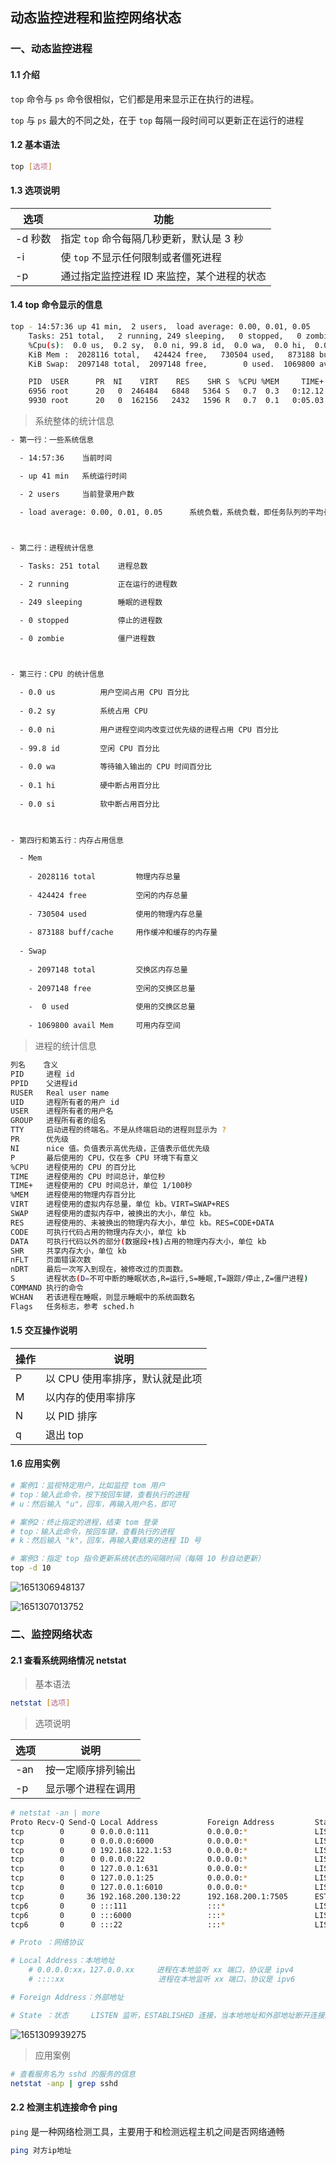 ## 动态监控进程和监控网络状态

### 一、动态监控进程

#### 1.1 介绍

`top` 命令与 `ps` 命令很相似，它们都是用来显示正在执行的进程。

`top` 与 `ps` 最大的不同之处，在于 `top` 每隔一段时间可以更新正在运行的进程



#### 1.2 基本语法

```bash
top [选项]
```



#### 1.3 选项说明

| 选项    | 功能                                       |
| ------- | ------------------------------------------ |
| -d 秒数 | 指定 `top` 命令每隔几秒更新，默认是 3 秒   |
| -i      | 使 `top` 不显示任何限制或者僵死进程        |
| -p      | 通过指定监控进程 ID 来监控，某个进程的状态 |



#### 1.4 top 命令显示的信息

```bash
top - 14:57:36 up 41 min,  2 users,  load average: 0.00, 0.01, 0.05
	Tasks: 251 total,   2 running, 249 sleeping,   0 stopped,   0 zombie
	%Cpu(s):  0.0 us,  0.2 sy,  0.0 ni, 99.8 id,  0.0 wa,  0.0 hi,  0.0 si,  0.0 st
	KiB Mem :  2028116 total,   424424 free,   730504 used,   873188 buff/cache
	KiB Swap:  2097148 total,  2097148 free,        0 used.  1069800 avail Mem 

	PID  USER      PR  NI    VIRT    RES    SHR S  %CPU %MEM     TIME+ COMMAND
	6956 root      20   0  246484   6848   5364 S   0.7  0.3   0:12.12 vmtoolsd
	9930 root      20   0  162156   2432   1596 R   0.7  0.1   0:05.03 top 
```



> 系统整体的统计信息

```bash
- 第一行：一些系统信息

  - 14:57:36	当前时间

  - up 41 min	系统运行时间

  - 2 users		当前登录用户数

  - load average: 0.00, 0.01, 0.05		系统负载，系统负载，即任务队列的平均长度。三个数值分别为 1分钟、5分钟、15分钟前到现在的平均值。如果这三个值的平均值在 0.7 以上，说明当前系统负载较大

    

- 第二行：进程统计信息

  - Tasks: 251 total	进程总数

  - 2 running			正在运行的进程数

  - 249 sleeping		睡眠的进程数

  - 0 stopped			停止的进程数

  - 0 zombie			僵尸进程数

    

- 第三行：CPU 的统计信息

  - 0.0 us			用户空间占用 CPU 百分比
  
  - 0.2 sy			系统占用 CPU
  
  - 0.0 ni			用户进程空间内改变过优先级的进程占用 CPU 百分比
  
  - 99.8 id			空闲 CPU 百分比
  
  - 0.0 wa			等待输入输出的 CPU 时间百分比
  
  - 0.1 hi			硬中断占用百分比
  
  - 0.0 si			软中断占用百分比

  

- 第四行和第五行：内存占用信息

  - Mem
  
    - 2028116 total			物理内存总量
    
    - 424424 free			空闲的内存总量
    
    - 730504 used			使用的物理内存总量
    
    - 873188 buff/cache		用作缓冲和缓存的内存量
    
  - Swap
  
    - 2097148 total			交换区内存总量
    
    - 2097148 free			空闲的交换区总量
    
    -  0 used				使用的交换区总量
    
    - 1069800 avail Mem		可用内存空间
```



> 进程的统计信息

```bash
列名    含义
PID     进程 id
PPID    父进程id
RUSER   Real user name
UID     进程所有者的用户 id
USER    进程所有者的用户名
GROUP   进程所有者的组名
TTY     启动进程的终端名。不是从终端启动的进程则显示为 ?
PR      优先级
NI      nice 值。负值表示高优先级，正值表示低优先级
P       最后使用的 CPU，仅在多 CPU 环境下有意义
%CPU    进程使用的 CPU 的百分比
TIME    进程使用的 CPU 时间总计，单位秒
TIME+   进程使用的 CPU 时间总计，单位 1/100秒
%MEM    进程使用的物理内存百分比
VIRT    进程使用的虚拟内存总量，单位 kb。VIRT=SWAP+RES
SWAP    进程使用的虚拟内存中，被换出的大小，单位 kb。
RES     进程使用的、未被换出的物理内存大小，单位 kb。RES=CODE+DATA
CODE    可执行代码占用的物理内存大小，单位 kb
DATA    可执行代码以外的部分(数据段+栈)占用的物理内存大小，单位 kb
SHR     共享内存大小，单位 kb
nFLT    页面错误次数
nDRT    最后一次写入到现在，被修改过的页面数。
S       进程状态(D=不可中断的睡眠状态,R=运行,S=睡眠,T=跟踪/停止,Z=僵尸进程)
COMMAND 执行的命令
WCHAN   若该进程在睡眠，则显示睡眠中的系统函数名
Flags   任务标志，参考 sched.h
```



#### 1.5 交互操作说明

| 操作 | 说明                            |
| ---- | ------------------------------- |
| P    | 以 CPU 使用率排序，默认就是此项 |
| M    | 以内存的使用率排序              |
| N    | 以 PID 排序                     |
| q    | 退出 top                        |



#### 1.6 应用实例

```bash
# 案例1：监视特定用户，比如监控 tom 用户
# top：输入此命令，按下按回车键，查看执行的进程
# u：然后输入 "u"，回车，再输入用户名，即可

# 案例2：终止指定的进程，结束 tom 登录
# top：输入此命令，按回车键，查看执行的进程
# k：然后输入 "k"，回车，再输入要结束的进程 ID 号

# 案例3：指定 top 指令更新系统状态的间隔时间（每隔 10 秒自动更新）
top -d 10
```



![1651306948137](动态监控进程和监控网络状态.assets/1651306948137.png)



![1651307013752](动态监控进程和监控网络状态.assets/1651307013752.png)







### 二、监控网络状态

#### 2.1 查看系统网络情况 netstat

> 基本语法

```bash
netstat [选项]
```



> 选项说明

| 选项 | 说明               |
| ---- | ------------------ |
| -an  | 按一定顺序排列输出 |
| -p   | 显示哪个进程在调用 |



```bash
# netstat -an | more
Proto Recv-Q Send-Q Local Address           Foreign Address         State      
tcp        0      0 0.0.0.0:111             0.0.0.0:*               LISTEN     
tcp        0      0 0.0.0.0:6000            0.0.0.0:*               LISTEN     
tcp        0      0 192.168.122.1:53        0.0.0.0:*               LISTEN     
tcp        0      0 0.0.0.0:22              0.0.0.0:*               LISTEN     
tcp        0      0 127.0.0.1:631           0.0.0.0:*               LISTEN     
tcp        0      0 127.0.0.1:25            0.0.0.0:*               LISTEN     
tcp        0      0 127.0.0.1:6010          0.0.0.0:*               LISTEN     
tcp        0     36 192.168.200.130:22      192.168.200.1:7505      ESTABLISHED
tcp6       0      0 :::111                  :::*                    LISTEN     
tcp6       0      0 :::6000                 :::*                    LISTEN     
tcp6       0      0 :::22                   :::*                    LISTEN  

# Proto ：网络协议

# Local Address：本地地址
    # 0.0.0.0:xx，127.0.0.xx		进程在本地监听 xx 端口，协议是 ipv4
    # ::::xx 					 进程在本地监听 xx 端口，协议是 ipv6

# Foreign Address：外部地址

# State ：状态	 	LISTEN 监听，ESTABLISHED 连接，当本地地址和外部地址断开连接后，会变成 TIME_WAIT（超时） 状态，如果一段时间后仍未重新建立连接，将连接销毁

```



![1651309939275](动态监控进程和监控网络状态.assets/1651309939275.png)





> 应用案例

```bash
# 查看服务名为 sshd 的服务的信息
netstat -anp | grep sshd
```





#### 2.2 检测主机连接命令 ping

`ping` 是一种网络检测工具，主要用于和检测远程主机之间是否网络通畅

```bash
ping 对方ip地址
```























